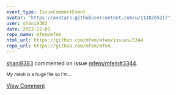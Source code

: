 ```yaml
---
event_type: IssueCommentEvent
avatar: "https://avatars.githubusercontent.com/u/113826521?"
user: shani9383
date: 2022-12-01
repo_name: mfem/mfem
html_url: https://github.com/mfem/mfem/issues/3344
repo_url: https://github.com/mfem/mfem
---
```


<a href='https://github.com/shani9383' target='_blank'>shani9383</a> commented on issue <a href='https://github.com/mfem/mfem/issues/3344' target='_blank'>mfem/mfem#3344</a>.

<small>My mesh is a huge file so I'm...</small>

<a href='https://github.com/mfem/mfem/issues/3344' target='_blank'>View Comment</a>